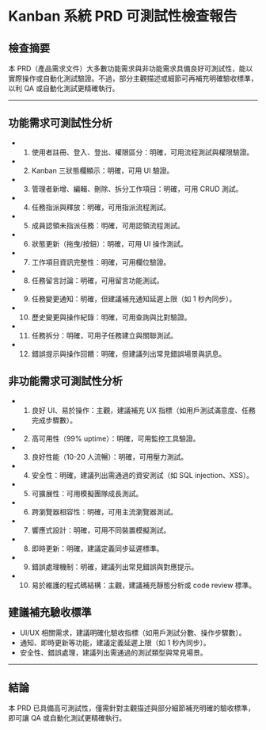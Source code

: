 # Kanban 系統 PRD 可測試性檢查報告

## 檢查摘要

本 PRD（產品需求文件）大多數功能需求與非功能需求具備良好可測試性，能以實際操作或自動化測試驗證。不過，部分主觀描述或細節可再補充明確驗收標準，以利 QA 或自動化測試更精確執行。

---

## 功能需求可測試性分析

- 1. 使用者註冊、登入、登出、權限區分：明確，可用流程測試與權限驗證。
- 2. Kanban 三狀態欄顯示：明確，可用 UI 驗證。
- 3. 管理者新增、編輯、刪除、拆分工作項目：明確，可用 CRUD 測試。
- 4. 任務指派與釋放：明確，可用指派流程測試。
- 5. 成員認領未指派任務：明確，可用認領流程測試。
- 6. 狀態更新（拖曳/按鈕）：明確，可用 UI 操作測試。
- 7. 工作項目資訊完整性：明確，可用欄位驗證。
- 8. 任務留言討論：明確，可用留言功能測試。
- 9. 任務變更通知：明確，但建議補充通知延遲上限（如 1 秒內同步）。
- 10. 歷史變更與操作紀錄：明確，可用查詢與比對驗證。
- 11. 任務拆分：明確，可用子任務建立與關聯測試。
- 12. 錯誤提示與操作回饋：明確，但建議列出常見錯誤場景與訊息。

## 非功能需求可測試性分析

- 1. 良好 UI、易於操作：主觀，建議補充 UX 指標（如用戶測試滿意度、任務完成步驟數）。
- 2. 高可用性（99% uptime）：明確，可用監控工具驗證。
- 3. 良好性能（10-20 人流暢）：明確，可用壓力測試。
- 4. 安全性：明確，建議列出需通過的資安測試（如 SQL injection、XSS）。
- 5. 可擴展性：可用模擬團隊成長測試。
- 6. 跨瀏覽器相容性：明確，可用主流瀏覽器測試。
- 7. 響應式設計：明確，可用不同裝置模擬測試。
- 8. 即時更新：明確，建議定義同步延遲標準。
- 9. 錯誤處理機制：明確，建議列出常見錯誤與對應提示。
- 10. 易於維護的程式碼結構：主觀，建議補充靜態分析或 code review 標準。

## 建議補充驗收標準

- UI/UX 相關需求，建議明確化驗收指標（如用戶測試分數、操作步驟數）。
- 通知、即時更新等功能，建議定義延遲上限（如 1 秒內同步）。
- 安全性、錯誤處理，建議列出需通過的測試類型與常見場景。

---

## 結論

本 PRD 已具備高可測試性，僅需針對主觀描述與部分細節補充明確的驗收標準，即可讓 QA 或自動化測試更精確執行。
